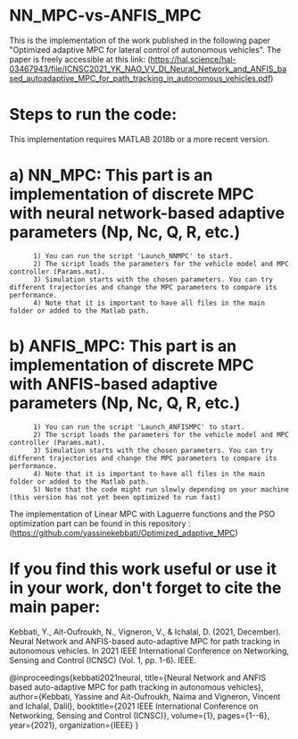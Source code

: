 #  NN_MPC-vs-ANFIS_MPC


This is the implementation of the work published in the following paper "Optimized adaptive MPC for lateral control of autonomous vehicles".
The paper is freely accessible at this link: (https://hal.science/hal-03467943/file/ICNSC2021_YK_NAO_VV_DI_Neural_Network_and_ANFIS_based_autoadaptive_MPC_for_path_tracking_in_autonomous_vehicles.pdf) 

# Steps to run the code:

This implementation requires MATLAB 2018b or a more recent version.

# a) NN_MPC: This part is an implementation of discrete MPC with neural network-based adaptive parameters (Np, Nc, Q, R, etc.)

          1) You can run the script 'Launch_NNMPC' to start.
          2) The script loads the parameters for the vehicle model and MPC controller (Params.mat).
          3) Simulation starts with the chosen parameters. You can try different trajectories and change the MPC parameters to compare its performance.
          4) Note that it is important to have all files in the main folder or added to the Matlab path.

# b) ANFIS_MPC: This part is an implementation of discrete MPC with ANFIS-based adaptive parameters (Np, Nc, Q, R, etc.)

          1) You can run the script 'Launch_ANFISMPC' to start.
          2) The script loads the parameters for the vehicle model and MPC controller (Params.mat).
          3) Simulation starts with the chosen parameters. You can try different trajectories and change the MPC parameters to compare its performance.
          4) Note that it is important to have all files in the main folder or added to the Matlab path.
          5) Note that the code might run slowly depending on your machine (this version has not yet been optimized to run fast)

The implementation of Linear MPC with Laguerre functions and the PSO optimization part can be found in this repository : (https://github.com/yassinekebbati/Optimized_adaptive_MPC) 

# If you find this work useful or use it in your work, don't forget to cite the main paper:

Kebbati, Y., Ait-Oufroukh, N., Vigneron, V., & Ichalal, D. (2021, December). Neural Network and ANFIS-based auto-adaptive MPC for path tracking in autonomous vehicles. In 2021 IEEE International Conference on Networking, Sensing and Control (ICNSC) (Vol. 1, pp. 1-6). IEEE.

@inproceedings{kebbati2021neural,
  title={Neural Network and ANFIS based auto-adaptive MPC for path tracking in autonomous vehicles},
  author={Kebbati, Yassine and Ait-Oufroukh, Naima and Vigneron, Vincent and Ichalal, Dalil},
  booktitle={2021 IEEE International Conference on Networking, Sensing and Control (ICNSC)},
  volume={1},
  pages={1--6},
  year={2021},
  organization={IEEE}
}
 
